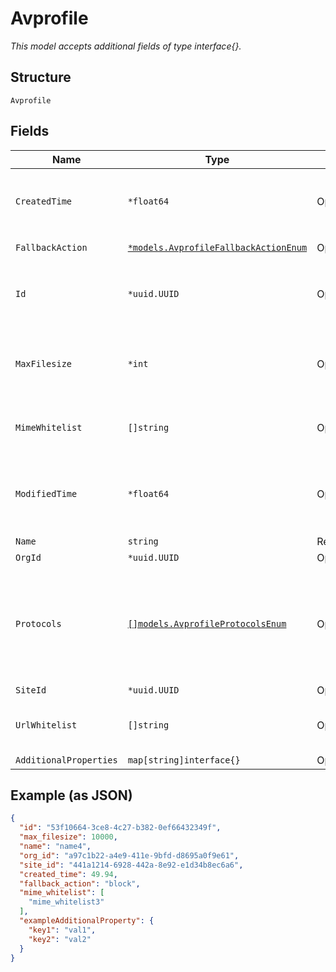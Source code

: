 
# Avprofile

*This model accepts additional fields of type interface{}.*

## Structure

`Avprofile`

## Fields

| Name | Type | Tags | Description |
|  --- | --- | --- | --- |
| `CreatedTime` | `*float64` | Optional | When the object has been created, in epoch |
| `FallbackAction` | [`*models.AvprofileFallbackActionEnum`](../../doc/models/avprofile-fallback-action-enum.md) | Optional | enum: `block`, `permit` |
| `Id` | `*uuid.UUID` | Optional | Unique ID of the object instance in the Mist Organization |
| `MaxFilesize` | `*int` | Optional | In KB<br>**Default**: `10000`<br>**Constraints**: `>= 20`, `<= 40000` |
| `MimeWhitelist` | `[]string` | Optional | **Constraints**: *Unique Items Required* |
| `ModifiedTime` | `*float64` | Optional | When the object has been modified for the last time, in epoch |
| `Name` | `string` | Required | - |
| `OrgId` | `*uuid.UUID` | Optional | - |
| `Protocols` | [`[]models.AvprofileProtocolsEnum`](../../doc/models/avprofile-protocols-enum.md) | Optional | List of protocols to monitor. enum: `ftp`, `http`, `imap`, `pop3`, `smtp`<br>**Constraints**: *Minimum Items*: `1` |
| `SiteId` | `*uuid.UUID` | Optional | - |
| `UrlWhitelist` | `[]string` | Optional | **Constraints**: *Unique Items Required* |
| `AdditionalProperties` | `map[string]interface{}` | Optional | - |

## Example (as JSON)

```json
{
  "id": "53f10664-3ce8-4c27-b382-0ef66432349f",
  "max_filesize": 10000,
  "name": "name4",
  "org_id": "a97c1b22-a4e9-411e-9bfd-d8695a0f9e61",
  "site_id": "441a1214-6928-442a-8e92-e1d34b8ec6a6",
  "created_time": 49.94,
  "fallback_action": "block",
  "mime_whitelist": [
    "mime_whitelist3"
  ],
  "exampleAdditionalProperty": {
    "key1": "val1",
    "key2": "val2"
  }
}
```

